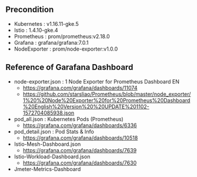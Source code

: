 ## Precondition

- Kubernetes : v1.16.11-gke.5
- Istio : 1.4.10-gke.4
- Prometheus : prom/prometheus:v2.18.0
- Grafana : grafana/grafana:7.0.1
- NodeExporter : prom/node-exporter:v1.0.0

## Reference of Garafana Dashboard

- node-exporter.json : 1 Node Exporter for Prometheus Dashboard EN
  - https://grafana.com/grafana/dashboards/11074
  - https://github.com/starsliao/Prometheus/blob/master/node_exporter/1%20%20Node%20Exporter%20for%20Prometheus%20Dashboard%20English%20Version%20%20UPDATE%201102-1572704085938.json
- pod_all.json : Kubernetes Pods (Prometheus)
  - https://grafana.com/grafana/dashboards/6336
- pod_detail.json : Pod Stats & Info
  - https://grafana.com/grafana/dashboards/10518
- Istio-Mesh-Dashboard.json
  - https://grafana.com/grafana/dashboards/7639
- Istio-Workload-Dashboard.json
  - https://grafana.com/grafana/dashboards/7630
- Jmeter-Metrics-Dashboard
